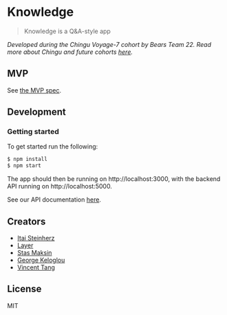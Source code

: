 # Knowledge

> Knowledge is a Q&A-style app

_Developed during the Chingu Voyage-7 cohort by Bears Team 22. Read more about Chingu and future cohorts [here](https://chingu.io)._


## MVP

See [the MVP spec](mvp.md).


## Development

### Getting started

To get started run the following:

```bash
$ npm install
$ npm start
```

The app should then be running on http://localhost:3000, with the backend API running on http://localhost:5000.

See our API documentation [here](https://chingu-voyage7.github.io/Bears-Team-22).


## Creators

- [Itai Steinherz](https://github.com/itaisteinherz)
- [Layer](https://github.com/R-Layer)
- [Stas Maksin](https://github.com/mastas3)
- [George Keloglou](https://github.com/geokeloglou)
- [Vincent Tang](https://github.com/vincentntang)

## License

MIT

